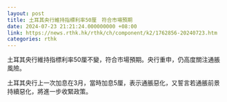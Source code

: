 ```yaml
---
layout: post
title: 土耳其央行維持指標利率50厘　符合市場預期
date: 2024-07-23 21:21:24.000000000 +08:00
link: https://news.rthk.hk/rthk/ch/component/k2/1762856-20240723.htm
categories: rthk
---
```


土耳其央行維持指標利率50厘不變，符合市場預期。央行重申，仍高度關注通脹風險。

土耳其央行上一次加息在3月，當時加息5厘，表示通脹惡化，又誓言若通脹前景持續惡化，將進一步收緊政策。
